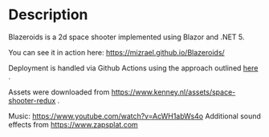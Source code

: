 # Description
Blazeroids is a 2d space shooter implemented using Blazor and .NET 5.

You can see it in action here: https://mizrael.github.io/Blazeroids/

Deployment is handled via Github Actions using the approach outlined [here](https://www.davideguida.com/how-to-deploy-blazor-webassembly-on-github-pages-using-github-actions/) . 

Assets were downloaded from https://www.kenney.nl/assets/space-shooter-redux .

Music: https://www.youtube.com/watch?v=AcWH1abWs4o
Additional sound effects from https://www.zapsplat.com